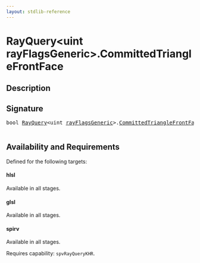 ```yaml
---
layout: stdlib-reference
---
```


# RayQuery\<uint rayFlagsGeneric\>\.CommittedTriangleFrontFace

## Description





## Signature 

<pre>
<span class="code_keyword">bool</span> <a href="index.html" class="code_type">RayQuery</a>&lt;<span class="code_keyword">uint</span> <a href="index.html#decl-rayFlagsGeneric" class="code_var">rayFlagsGeneric</a>&gt;.<a href="committedtrianglefrontface-09hm.html">CommittedTriangleFrontFace</a>();

</pre>

## Availability and Requirements

Defined for the following targets:

#### hlsl
Available in all stages.

#### glsl
Available in all stages.

#### spirv
Available in all stages.

Requires capability: `spvRayQueryKHR`.


